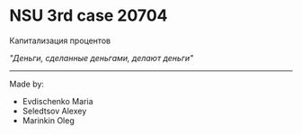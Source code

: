 # NSU 3rd case 20704
Капитализация процентов


*"Деньги, сделанные деньгами, делают деньги"*

***
Made by:
*  Evdischenko Maria
*   Seledtsov Alexey
*   Marinkin Oleg
